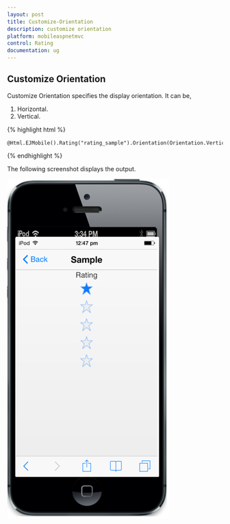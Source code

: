```yaml
---
layout: post
title: Customize-Orientation
description: customize orientation        
platform: mobileaspnetmvc
control: Rating
documentation: ug
---
```


## Customize Orientation        

Customize Orientation specifies the display orientation. It can be,

1. Horizontal.
2. Vertical. 

{% highlight html %}

    @Html.EJMobile().Rating("rating_sample").Orientation(Orientation.Vertical)

{% endhighlight %}

The following screenshot displays the output.                        

![](Customize-Orientation_images/Customize-Orientation_img1.png)



